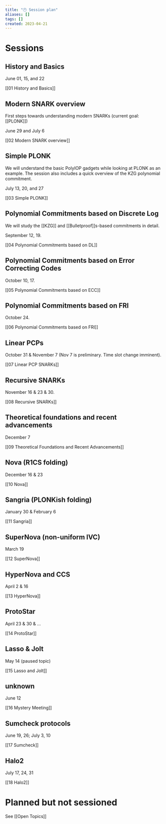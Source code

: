 ```yaml
---
title: "🕐 Session plan"
aliases: []
tags: []
created: 2023-04-21
---
```


# Sessions
## History and Basics
June 01, 15, and 22

[[01 History and Basics]]

## Modern SNARK overview
First steps towards understanding modern SNARKs (current goal: [[PLONK]])

June 29 and July 6

[[02 Modern SNARK overview]]

## Simple PLONK
We will understand the basic PolyIOP gadgets while looking at PLONK as an example. The session also includes a quick overview of the KZG polynomial commitment. 

July 13, 20, and 27

[[03 Simple PLONK]]

## Polynomial Commitments based on Discrete Log
We will study the [[KZG]] and [[Bulletproof]]s-based commitments in detail. 

September 12, 19.

[[04 Polynomial Commitments based on DL]]

## Polynomial Commitments based on Error Correcting Codes
October 10, 17.

[[05 Polynomial Commitments based on ECC]]

## Polynomial Commitments based on FRI
October 24.

[[06 Polynomial Commitments based on FRI]]

## Linear PCPs
October 31 & November 7 (Nov 7 is preliminary. Time slot change imminent).

[[07 Linear PCP SNARKs]]

## Recursive SNARKs
November 16 & 23 & 30. 

[[08 Recursive SNARKs]]

## Theoretical foundations and recent advancements
December 7

[[09 Theoretical Foundations and Recent Advancements]]

## Nova (R1CS folding)
December 16 & 23

[[10 Nova]]

## Sangria (PLONKish folding)
January 30 & February 6

[[11 Sangria]]

## SuperNova (non-uniform IVC)
March 19

[[12 SuperNova]]

## HyperNova and CCS
April 2 & 16

[[13 HyperNova]]

## ProtoStar
April 23 & 30 & …

[[14 ProtoStar]]

## Lasso & Jolt
May 14 (paused topic)

[[15 Lasso and Jolt]]

## unknown
June 12

[[16 Mystery Meeting]]

## Sumcheck protocols
June 19, 26; July 3, 10

[[17 Sumcheck]]

## Halo2
July 17, 24, 31

[[18 Halo2]]


# Planned but not sessioned
See [[Open Topics]]
